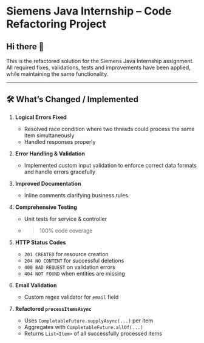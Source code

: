 # Siemens Java Internship – Code Refactoring Project

## Hi there 👋

This is the refactored solution for the Siemens Java Internship assignment. All required fixes, validations, tests and improvements have been applied, while maintaining the same functionality.

---

## 🛠 What’s Changed / Implemented

1. **Logical Errors Fixed**  
    - Resolved race condition where two threads could process the same item simultaneously
    - Handled responses properly
      
2. **Error Handling & Validation**  
   - Implemented custom input validation to enforce correct data formats and handle errors gracefully
     
3. **Improved Documentation**  
   - Inline comments clarifying business rules
     
4. **Comprehensive Testing**  
   - Unit tests for service & controller 
   - > 100% code coverage
     
5. **HTTP Status Codes**  
   - `201 CREATED` for resource creation  
   - `204 NO CONTENT` for successful deletions  
   - `400 BAD REQUEST` on validation errors  
   - `404 NOT FOUND` when entities are missing
     
6. **Email Validation**  
   - Custom regex validator for `email` field
     
7. **Refactored `processItemsAsync`**  
   - Uses `CompletableFuture.supplyAsync(...)` per item  
   - Aggregates with `CompletableFuture.allOf(...)`  
   - Returns `List<Item>` of all successfully processed items  


